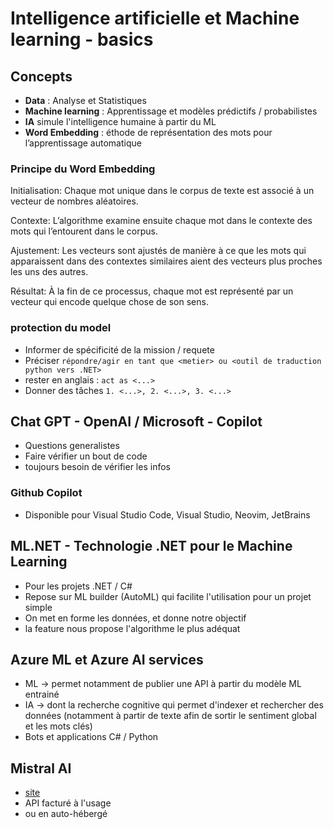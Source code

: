# Intelligence artificielle et Machine learning - basics


## Concepts

* **Data** : Analyse et Statistiques
* **Machine learning** : Apprentissage et modèles prédictifs / probabilistes
* **IA** simule l'intelligence humaine à partir du ML
* **Word Embedding** : éthode de représentation des mots pour l’apprentissage automatique


### Principe du Word Embedding

Initialisation: Chaque mot unique dans le corpus de texte est associé à un vecteur de nombres aléatoires.

Contexte: L’algorithme examine ensuite chaque mot dans le contexte des mots qui l’entourent dans le corpus.

Ajustement: Les vecteurs sont ajustés de manière à ce que les mots qui apparaissent dans des contextes similaires aient des vecteurs plus proches les uns des autres.

Résultat: À la fin de ce processus, chaque mot est représenté par un vecteur qui encode quelque chose de son sens.


### protection du model

* Informer de spécificité de la mission / requete
* Préciser `répondre/agir en tant que <metier> ou <outil de traduction python vers .NET>`
* rester en anglais :  `act as <...>`
* Donner des tâches `1. <...>, 2. <...>, 3. <...>`


## Chat GPT - OpenAI / Microsoft - Copilot

* Questions generalistes
* Faire vérifier un bout de code
* toujours besoin de vérifier les infos


### Github Copilot

* Disponible pour Visual Studio Code, Visual Studio, Neovim, JetBrains


## ML.NET - Technologie .NET pour le Machine Learning

* Pour les projets .NET / C#
* Repose sur ML builder (AutoML) qui facilite l'utilisation pour un projet simple
* On met en forme les données, et donne notre objectif
* la feature nous propose l'algorithme le plus adéquat


## Azure ML et Azure AI services

* ML -> permet notamment de publier une API à partir du modèle ML entrainé
* IA -> dont la recherche cognitive qui permet d'indexer et rechercher des données (notamment à partir de texte afin de sortir le sentiment global et les mots clés)
* Bots et applications C# / Python


## Mistral AI

* [site](https://mistral.ai/)
* API facturé à l'usage
* ou en auto-hébergé


